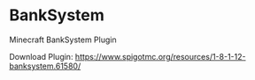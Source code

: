 # BankSystem
Minecraft BankSystem Plugin

Download Plugin: https://www.spigotmc.org/resources/1-8-1-12-banksystem.61580/
